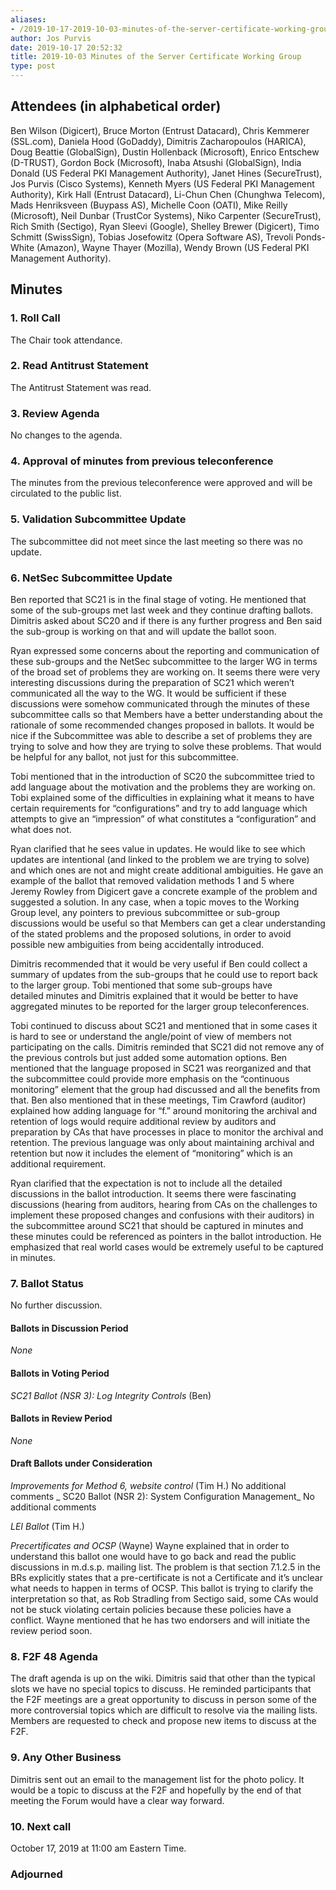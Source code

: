 ```yaml
---
aliases:
- /2019-10-17-2019-10-03-minutes-of-the-server-certificate-working-group/
author: Jos Purvis
date: 2019-10-17 20:52:32
title: 2019-10-03 Minutes of the Server Certificate Working Group
type: post
---
```


## Attendees (in alphabetical order) 

Ben Wilson (Digicert), Bruce Morton (Entrust Datacard), Chris Kemmerer (SSL.com), Daniela Hood (GoDaddy), Dimitris Zacharopoulos (HARICA), Doug Beattie (GlobalSign), Dustin Hollenback (Microsoft), Enrico Entschew (D-TRUST), Gordon Bock (Microsoft), Inaba Atsushi (GlobalSign), India Donald (US Federal PKI Management Authority), Janet Hines (SecureTrust), Jos Purvis (Cisco Systems), Kenneth Myers (US Federal PKI Management Authority), Kirk Hall (Entrust Datacard), Li-Chun Chen (Chunghwa Telecom), Mads Henriksveen (Buypass AS), Michelle Coon (OATI), Mike Reilly (Microsoft), Neil Dunbar (TrustCor Systems), Niko Carpenter (SecureTrust), Rich Smith (Sectigo), Ryan Sleevi (Google), Shelley Brewer (Digicert), Timo Schmitt (SwissSign), Tobias Josefowitz (Opera Software AS), Trevoli Ponds-White (Amazon), Wayne Thayer (Mozilla), Wendy Brown (US Federal PKI Management Authority).

## Minutes



### 1. Roll Call



The Chair took attendance.

### 2. Read Antitrust Statement



The Antitrust Statement was read.

### 3. Review Agenda



No changes to the agenda.

### 4. Approval of minutes from previous teleconference 

The minutes from the previous teleconference were approved and will be circulated to the public list.

### 5. Validation Subcommittee Update



The subcommittee did not meet since the last meeting so there was no update.

### 6. NetSec Subcommittee Update 

Ben reported that SC21 is in the final stage of voting. He mentioned that some of the sub-groups met last week and they continue drafting ballots. Dimitris asked about SC20 and if there is any further progress and Ben said the sub-group is working on that and will update the ballot soon.

Ryan expressed some concerns about the reporting and communication of these sub-groups and the NetSec subcommittee to the larger WG in terms of the broad set of problems they are working on. It seems there were very interesting discussions during the preparation of SC21 which weren’t communicated all the way to the WG. It would be sufficient if these discussions were somehow communicated through the minutes of these subcommittee calls so that Members have a better understanding about the rationale of some recommended changes proposed in ballots. It would be nice if the Subcommittee was able to describe a set of problems they are trying to solve and how they are trying to solve these problems. That would be helpful for any ballot, not just for this subcommittee.

Tobi mentioned that in the introduction of SC20 the subcommittee tried to add language about the motivation and the problems they are working on. Tobi explained some of the difficulties in explaining what it means to have certain requirements for “configurations” and try to add language which attempts to give an “impression” of what constitutes a “configuration” and what does not.

Ryan clarified that he sees value in updates. He would like to see which updates are intentional (and linked to the problem we are trying to solve) and which ones are not and might create additional ambiguities. He gave an example of the ballot that removed validation methods 1 and 5 where Jeremy Rowley from Digicert gave a concrete example of the problem and suggested a solution. In any case, when a topic moves to the Working Group level, any pointers to previous subcommittee or sub-group discussions would be useful so that Members can get a clear understanding of the stated problems and the proposed solutions, in order to avoid possible new ambiguities from being accidentally introduced.

Dimitris recommended that it would be very useful if Ben could collect a summary of updates from the sub-groups that he could use to report back to the larger group. Tobi mentioned that some sub-groups have detailed minutes and Dimitris explained that it would be better to have aggregated minutes to be reported for the larger group teleconferences.

Tobi continued to discuss about SC21 and mentioned that in some cases it is hard to see or understand the angle/point of view of members not participating on the calls. Dimitris reminded that SC21 did not remove any of the previous controls but just added some automation options. Ben mentioned that the language proposed in SC21 was reorganized and that the subcommittee could provide more emphasis on the “continuous monitoring” element that the group had discussed and all the benefits from that. Ben also mentioned that in these meetings, Tim Crawford (auditor) explained how adding language for “f.” around monitoring the archival and retention of logs would require additional review by auditors and preparation by CAs that have processes in place to monitor the archival and retention. The previous language was only about maintaining archival and retention but now it includes the element of “monitoring” which is an additional requirement.

Ryan clarified that the expectation is not to include all the detailed discussions in the ballot introduction. It seems there were fascinating discussions (hearing from auditors, hearing from CAs on the challenges to implement these proposed changes and confusions with their auditors) in the subcommittee around SC21 that should be captured in minutes and these minutes could be referenced as pointers in the ballot introduction. He emphasized that real world cases would be extremely useful to be captured in minutes.

### 7. Ballot Status 

No further discussion.

#### Ballots in Discussion Period



_None_

#### Ballots in Voting Period 

_SC21 Ballot (NSR 3): Log Integrity Controls_ (Ben)

#### Ballots in Review Period 

_None_

#### Draft Ballots under Consideration



_Improvements for Method 6, website control_ (Tim H.)
No additional comments
\_
SC20 Ballot (NSR 2): System Configuration Management\_
No additional comments

_LEI Ballot_ (Tim H.)

_Precertificates and OCSP_ (Wayne)
Wayne explained that in order to understand this ballot one would have to go back and read the public discussions in m.d.s.p. mailing list. The problem is that section 7.1.2.5 in the BRs explicitly states that a pre-certificate is not a Certificate and it’s unclear what needs to happen in terms of OCSP. This ballot is trying to clarify the interpretation so that, as Rob Stradling from Sectigo said, some CAs would not be stuck violating certain policies because these policies have a conflict. Wayne mentioned that he has two endorsers and will initiate the review period soon.

### 8. F2F 48 Agenda



The draft agenda is up on the wiki. Dimitris said that other than the typical slots we have no special topics to discuss. He reminded participants that the F2F meetings are a great opportunity to discuss in person some of the more controversial topics which are difficult to resolve via the mailing lists. Members are requested to check and propose new items to discuss at the F2F.

### 9. Any Other Business 

Dimitris sent out an email to the management list for the photo policy. It would be a topic to discuss at the F2F and hopefully by the end of that meeting the Forum would have a clear way forward.

### 10. Next call 

October 17, 2019 at 11:00 am Eastern Time.

### Adjourned